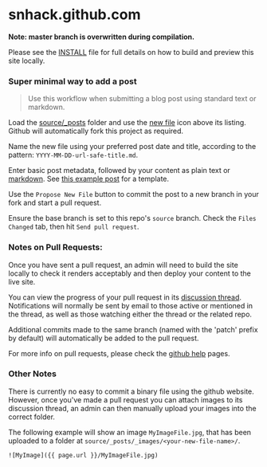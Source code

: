 snhack.github.com
=================

__Note:  master branch is overwritten during compilation.__

Please see the [INSTALL](INSTALL.md) file for full details on how to build and
preview this site locally.


### Super minimal way to add a post

> Use this workflow when submitting a blog post using standard text or markdown.

Load the [source/_posts] folder and use the [new file] icon above its listing.
Github will automatically fork this project as required.

[source/_posts]: https://github.com/snhack/snhack.github.com/tree/source/source/_posts

Name the new file using your preferred post date and title,
according to the pattern: `YYYY-MM-DD-url-safe-title.md`.

[new file]: https://github.com/blog/1327-creating-files-on-github
[naming it]: https://github.com/blog/1436-moving-and-renaming-files-on-github

Enter basic post metadata, followed by your content as plain text or [markdown].
See [this example post] for a template.

[this example post]: https://raw.github.com/snhack/snhack.github.com/source/source/_posts/_examples/2012-11-06-example-post.md
[preview]: https://github.com/snhack/snhack.github.com/blob/source/source/_posts/_examples/2012-11-06-example-post.md

Use the `Propose New File` button to commit the post to a new branch in your fork and
start a pull request.

Ensure the base branch is set to this repo's `source` branch.
Check the `Files Changed` tab, then hit `Send pull request`.

[post metadata]: http://octopress.org/docs/blogging
[markdown basics]: http://daringfireball.net/projects/markdown/basics
[markdown]: http://daringfireball.net/projects/markdown/dingus


### Notes on Pull Requests:

Once you have sent a pull request, an admin will need to build the site locally to
check it renders acceptably and then deploy your content to the live site.

You can view the progress of your pull request in its [discussion thread].
Notifications will normally be sent by email to those active or mentioned
in the thread, as well as those watching either the thread or the related repo.

Additional commits made to the same branch (named with the 'patch' prefix by default)
will automatically be added to the pull request.

For more info on pull requests, please check the [github help] pages.

[discussion thread]: https://github.com/snhack/snhack.github.com/issues
[github help]: https://help.github.com/articles/using-pull-requests


### Other Notes

There is currently no easy to commit a binary file using the github website.
However, once you've made a pull request you can attach images to its discussion thread,
an admin can then manually upload your images into the correct folder.

The following example will show an image `MyImageFile.jpg`, that has been uploaded
to a folder at `source/_posts/_images/<your-new-file-name>/`.

    ![MyImage]({{ page.url }}/MyImageFile.jpg)

